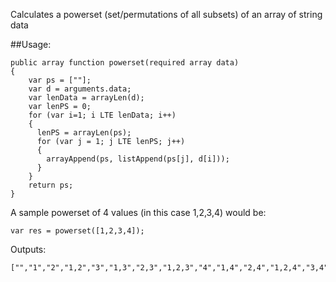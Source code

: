 Calculates a powerset (set/permutations of all subsets) of an array of string data

##Usage:
```
public array function powerset(required array data)
{
    var ps = [""];
    var d = arguments.data;
    var lenData = arrayLen(d);
    var lenPS = 0;
    for (var i=1; i LTE lenData; i++)
    {
      lenPS = arrayLen(ps);
      for (var j = 1; j LTE lenPS; j++)
      {
        arrayAppend(ps, listAppend(ps[j], d[i]));
      }
    }
    return ps;
}
```

A sample powerset of 4 values (in this case 1,2,3,4) would be:

```
var res = powerset([1,2,3,4]);
```

Outputs:
```
["","1","2","1,2","3","1,3","2,3","1,2,3","4","1,4","2,4","1,2,4","3,4","1,3,4","2,3,4","1,2,3,4"]
```
